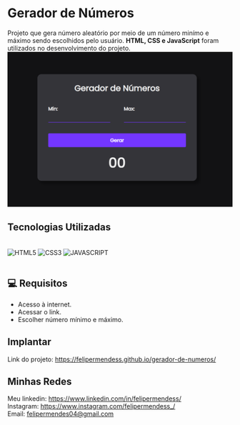 # Gerador de Números
Projeto que gera número aleatório por meio de um número minímo e máximo sendo escolhidos pelo usuário. <strong>HTML, CSS e JavaScript</strong> foram utilizados no desenvolvimento do projeto.
<img src="img/projeto-gerador.png">

## Tecnologias Utilizadas
<div style="display: inline_block"><br/>
   <img align="center" alt="HTML5" src="https://img.shields.io/badge/HTML5-E34F26?style=for-the-badge&logo=html5&logoColor=white" />
   <img align="center" alt="CSS3" src="https://img.shields.io/badge/CSS3-1572B6?style=for-the-badge&logo=css3&logoColor=white" />
   <img align="center" alt="JAVASCRIPT" src="https://img.shields.io/badge/JavaScript-323330?style=for-the-badge&logo=javascript&logoColor=F7DF1E" />
</div><br/>

## 💻 Requisitos
- Acesso à internet.
- Acessar o link.
- Escolher número mínimo e máximo.

## Implantar 
Link do projeto: https://felipermendess.github.io/gerador-de-numeros/

## Minhas Redes
Meu linkedin: https://www.linkedin.com/in/felipermendess/ <br>
Instagram: https://www.instagram.com/felipermendess_/ <br>
Email: felipermendes04@gmail.com
